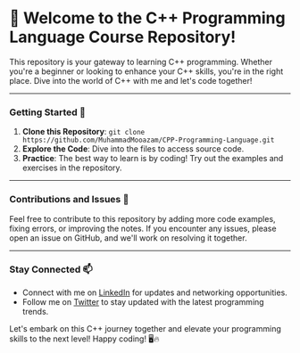 <!-- Introduction -->
# 🚀 Welcome to the C++ Programming Language Course Repository!

This repository is your gateway to learning C++ programming. Whether you're a beginner or looking to enhance your C++ skills, you're in the right place. Dive into the world of C++ with me and let's code together!

---

### Getting Started 🚀

1. **Clone this Repository**: `git clone https://github.com/MuhammadMooazam/CPP-Programming-Language.git` <br>
2. **Explore the Code**: Dive into the files to access source code. <br>
3. **Practice**: The best way to learn is by coding! Try out the examples and exercises in the repository.

---

### Contributions and Issues 🤝

Feel free to contribute to this repository by adding more code examples, fixing errors, or improving the notes. If you encounter any issues, please open an issue on GitHub, and we'll work on resolving it together.

---

### Stay Connected 📫

- Connect with me on [LinkedIn](https://www.linkedin.com/in/mooazam/) for updates and networking opportunities. <br>
- Follow me on [Twitter](https://twitter.com/SMMooazam) to stay updated with the latest programming trends.

Let's embark on this C++ journey together and elevate your programming skills to the next level! Happy coding! 🖥️🔥
